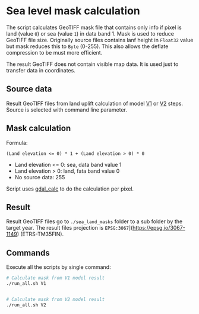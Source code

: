 # Sea level mask calculation

The script calculates GeoTIFF mask file that contains only info if pixel is land (value `0`) or sea (value `1`) in data band 1. Mask is used to reduce GeoTIFF file size. Originally source files contains lanf height in `Float32` value but mask reduces this to `Byte` (0-255). This also allows the deflate compression to be must more efficient.

The result GeoTIFF does not contain visible map data. It is used just to transfer data in coordinates.

## Source data

Result GeoTIFF files from land uplift calculation of model [V1](../02_post-glacial-rebound-calculation-V1/) or [V2](../02_post-glacial-rebound-calculation-V2/) steps. Source is selected with command line parameter.

## Mask calculation

Formula:

```
(Land elevation <= 0) * 1 + (Land elevation > 0) * 0
```

- Land elevation <= 0: sea, data band value 1
- Land elevation > 0: land, fata band value 0
- No source data: 255

Script uses [gdal_calc](https://gdal.org/en/stable/programs/gdal_calc.html) to do the calculation per pixel.

## Result

Result GeoTIFF files go to `./sea_land_masks` folder to a sub folder by the target year. The result files projection is `EPSG:3067`](https://epsg.io/3067-1149) (ETRS-TM35FIN).

## Commands

Execute all the scripts by single command:

```bash
# Calculate mask from V1 model result
./run_all.sh V1


# Calculate mask from V2 model result
./run_all.sh V2
```
